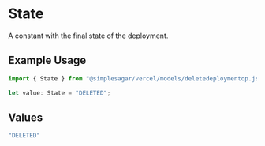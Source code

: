 # State

A constant with the final state of the deployment.

## Example Usage

```typescript
import { State } from "@simplesagar/vercel/models/deletedeploymentop.js";

let value: State = "DELETED";
```

## Values

```typescript
"DELETED"
```